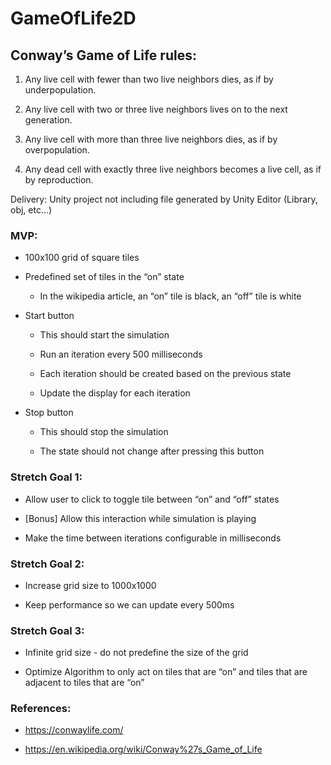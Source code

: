 # GameOfLife2D

## Conway’s Game of Life rules:

1. Any live cell with fewer than two live neighbors dies, as if by underpopulation.

2. Any live cell with two or three live neighbors lives on to the next generation.

3. Any live cell with more than three live neighbors dies, as if by overpopulation.

4. Any dead cell with exactly three live neighbors becomes a live cell, as if by reproduction.

Delivery: Unity project not including file generated by Unity Editor (Library, obj, etc…)

### MVP:

* 100x100 grid of square tiles

* Predefined set of tiles in the “on” state

    * In the wikipedia article, an “on” tile is black, an “off” tile is white

* Start button

    * This should start the simulation

    * Run an iteration every 500 milliseconds

    * Each iteration should be created based on the previous state

    * Update the display for each iteration

* Stop button

    * This should stop the simulation

    * The state should not change after pressing this button

### Stretch Goal 1:

* Allow user to click to toggle tile between “on” and “off” states

* [Bonus] Allow this interaction while simulation is playing

* Make the time between iterations configurable in milliseconds

### Stretch Goal 2:

* Increase grid size to 1000x1000

* Keep performance so we can update every 500ms

### Stretch Goal 3:

* Infinite grid size - do not predefine the size of the grid

* Optimize Algorithm to only act on tiles that are “on” and tiles that are adjacent to tiles that are “on”

### References: 

* https://conwaylife.com/

* https://en.wikipedia.org/wiki/Conway%27s_Game_of_Life
